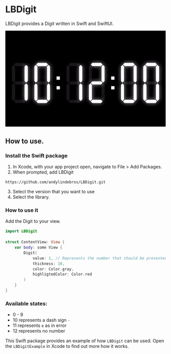# LBDigit
LBDigit provides a Digit written in Swift and SwiftUI. 

![Demo](https://github.com/andylindebros/LBDigit/blob/main/Docs/animation.gif)


## How to use.

### Install the Swift package
1. In Xcode, with your app project open, navigate to File > Add Packages.
2. When prompted, add LBDigit 
```
https://github.com/andylindebros/LBDigit.git
```
3. Select the version that you want to use
4. Select the library.

### How to use it
Add the Digit to your view.
```Swift
import LBDigit

struct ContentView: View {
    var body: some View {
        Digit(
            value: 1, // Represents the number that should be presented as a digit
            thickness: 10,
            color: Color.gray,
            highligtedColor: Color.red
        )
    }
}
```

### Available states:
- 0 - 9
- 10 represents a dash sign `-`
- 11 represents `e` as in error
- 12 represents no number

This Swift package provides an example of how `LBDigit` can be used. Open the `LBDigitExample` in Xcode to find out more how it works.